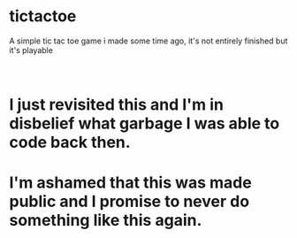 # tictactoe
A simple tic tac toe game i made some time ago, it's not entirely finished but it's playable
<br>
<br>
<br>
# I just revisited this and I'm in disbelief what garbage I was able to code back then. 
# I'm ashamed that this was made public and I promise to never do something like this again.
